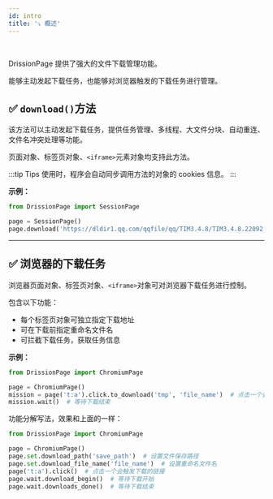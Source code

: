 ```yaml
---
id: intro
title: '⤵️ 概述'
---
```


<div class="wwads-cn wwads-horizontal" data-id="317"></div><br/>

DrissionPage 提供了强大的文件下载管理功能。

能够主动发起下载任务，也能够对浏览器触发的下载任务进行管理。

## ✅️️ `download()`方法

该方法可以主动发起下载任务，提供任务管理、多线程、大文件分块、自动重连、文件名冲突处理等功能。

页面对象、标签页对象、`<iframe>`元素对象均支持此方法。

:::tip Tips
    使用时，程序会自动同步调用方法的对象的 cookies 信息。
:::

**示例：**

```python
from DrissionPage import SessionPage

page = SessionPage()
page.download('https://dldir1.qq.com/qqfile/qq/TIM3.4.8/TIM3.4.8.22092.exe')
```

---

## ✅️️ 浏览器的下载任务

浏览器页面对象、标签页对象、`<iframe>`对象可对浏览器下载任务进行控制。

包含以下功能：

- 每个标签页对象可独立指定下载地址
- 可在下载前指定重命名文件名
- 可拦截下载任务，获取任务信息

**示例：**

```python
from DrissionPage import ChromiumPage

page = ChromiumPage()
mission = page('t:a').click.to_download('tmp', 'file_name')  # 点击一个会触发下载的链接，同时设置下载路径和文件名
mission.wait()  # 等待下载结束
```

功能分解写法，效果和上面的一样：

```python
from DrissionPage import ChromiumPage

page = ChromiumPage()
page.set.download_path('save_path')  # 设置文件保存路径
page.set.download_file_name('file_name')  # 设置重命名文件名
page('t:a').click()  # 点击一个会触发下载的链接
page.wait.download_begin()  # 等待下载开始
page.wait.downloads_done()  # 等待下载结束
```